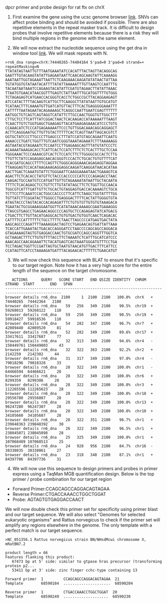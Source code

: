 dpcr primer and probe design for rat ftx on chrX

1. First examine the gene using the ucsc genome browser [link](http://www.genome.ucsc.edu/cgi-bin/hgTracks?db=rn6&lastVirtModeType=default&lastVirtModeExtraState=&virtModeType=default&virtMode=0&nonVirtPosition=&position=chrX%3A74440265%2D74484164&hgsid=1672136792_2YsCHI5ckRqJFZTAa4X5HCOVS7qA). SNVs can affect probe binding and should be avoided if possible. There are also repetitive elements in the repeat masker track. It is difficult to design probes that involve repetitive elements because there is a risk they will bind multiple regions in the genome with the same element.

2. We will now extract the nucleotide sequence using the get dna in window tool [link](https://genome.ucsc.edu/cgi-bin/hgc?hgsid=1660325472_CNTCILrj4QVpKK7xNX1QylmrrE1T&o=24647082&g=getDna&i=mixed&c=chr7&l=24647082&r=24668381&db=rn6&hgsid=1660325472_CNTCILrj4QVpKK7xNX1QylmrrE1T). We will mask repeats with N. 

```
>rn6_dna range=chrX:74440265-74484164 5'pad=0 3'pad=0 strand=+ repeatMasking=N
TTATATAGTAATTGTTTAATGAAATATCCACATTTACTAGTTACAGGCAG
GAATTTGTACAAGTATATTGAGAATAATTCAACAGCAAGTATTCAAAAGG
AAATAATTGGTAGAAATTAATTCTCAAGAAACAAGATATATAACTATTAA
TGTATGGTGTATAATACATTTTATATTAAAAATTTGTTAAGTCCAATTTG
TACAATAATAAATCCAGAAGTACATATTCGATGTAGAACTTATATTAAAC
TTAATGTGAACATAACGGTTTGAGTCTATTAATTTGCATGGTTTTGTGGG
TCTAGAGAGTCATGAACCACGGGTCACCTCTGGCCGCTTACAGGAAGAGT
ATCCATACTTTTACAAGTCATTGCTTCAAGGCTTATATAATTGTGCATGT
TCATAACTTTCAAAATGTTGATCATGTTACTTTCACTGAGGGGGAAATTT
CATTTTTAATAGAATACAGAAAAGCTCAGGCCAATTGAATCGAGTTTTTT
AATGGCTGTCAGTCAGTAGGTCATATTCTTGCCAACTGGGTGTTGGCTTT
CTTGCTCCTTCATTTATCGGACTAACTCACAAGACCATAAAAATTTAAGT
TCAACTTGTCTGGTGAGCTGAAGAGTTACATGAAGAGAAACATCCCTGTG
CCAAACATCTCCCATGAGAAAAATTCCCTGTTGGACAAACAGCAGGAGCT
ACTTCAGGGAATGCTTGTTGTACTTTTTCACTCAGTTAATTAGCACGTCT
GGTGCTATCCCTTGCCCTTGAGCCCTTTATCCATGTAGCAGAATTCAATG
AAAACCCTGATCTGGTTTGTCAATCGGGTAAATAGAAATCTTTAAAAAGG
AGTAATACGTAGAAATCTCCAATCCTTGAGAAGCAGTTTATGTATCCCTC
ACAAAATAAAGACACCTCATTCACTCCATCTTTCTCTCACTTTGCTCCAA
TGGGAAACTCCCAAAACGTCACTCTCCATCTTCTTGGGGCGCCACTCTTG
TTGTTCTATCCAGAGAGCAACACGGGTCCCACTCTGCACTGTGTTTTCAT
TCACGATGCAGCCTTTTCCAGTTCTGGGCAGGGAAACAGAGAGGTAGGAA
TTAAGGAGTCCACATAAGAAAGAGGAGGCAAGATCAAGGATAACACATAA
AACTTGACTCAAATGTATTCTGGGAATTCAAGGAAAATAACTGAAAGTCA
AGACTTCTCACACCTATGTTCTACCCACCCCCCATCCCCAGAGACCTAAC
CAAGACTGCCAATGTCCATGATTGTTGTAGAAAATATAATTGCTACAATA
TTTTCTCACAGAGCTCCTGTTCTTGTATATAGCTTCTCTGGTTGCCAACA
TGGCGTCATTTGATTGTTCTGCACTGTAGGAGTGACCACAAAAGTCTGCA
TCTTCCTTCAAATCCACTGGCCACCCCTTCATTCTAAGCTGGTATTTTGG
TGTTATCTTCGGATACTTGGGCCTGAGGGACTTTTCACTATTGGGGTGTA
ATAGTACCCTAGTACACCACAGAGATTTCTGTGTGTTGTGTGTAAAGACA
TGAATACTGCGGAAAGGAATGGTTCATATAAACAAAAGCGAATGAAAGGG
TTAGCGTGAGCCTGAGAACAGGCCCCAGTGCTCCAGAGAGTATCATGACG
CTGACTTCTTGTTACATGAGGCACTGTGTGACTGTGGTCAACTCAGACAC
CATTTTCCATTTTTTCTGCCTTTTCTAACTTAGCCCCATGAGTGACTATA
AAGCAGCCCAGATTTTAAAAGGACTAGTCCTGAGAACAGTGATTATTAAA
TCACCATTGAAATACTGACACCAGGGATCCTAACCCCAGCAGCCAGGACA
GTAGAAAAGTAGTGTGAGGACCAACTGTGCGATCCAGCCAGGTTTGGTCA
GCTAAGACTTTCTTGTGTTTTACCTTCTAAAATCTCATTTGCATCATCCC
AAACAGCCAACAGAAATTCTACATGAGTCAGTAAATGGGATGTTTCCTGA
TCCTAGACTGGTTCCGATTAGTGCTAATGTAACATGTTGACTTTCATTCC
CCATAGTTCATCCTAAAAGATGATTTACAGAACACTTTTTCTGAACATGT
```

3. We will now check this sequence with BLAT to ensure that it's specific to our target region. Note how it has a very high score for the entire length of the sequence on the target chromosome.

```
   ACTIONS      QUERY   SCORE START   END QSIZE IDENTITY  CHROM  STRAND  START       END   SPAN
-----------------------------------------------------------------------------------------------
browser details rn6_dna  2100     1  2100  2100   100.0%  chrX   +    74440265  74442364   2100
browser details rn6_dna    59   256   349  2100    90.5%  chr19  +    59268013  59268122    110
browser details rn6_dna    59   256   349  2100    90.5%  chr19  +    59918427  59918536    110
browser details rn6_dna    54   282   347  2100    96.7%  chr7   +    42089440  42089520     81
browser details rn6_dna    52   282   349  2100    89.6%  chr17  +    33417611  33417687     77
browser details rn6_dna    32   313   349  2100    94.6%  chr4   -   150449761 150449803     43
browser details rn6_dna    32   322   363  2100    92.2%  chr2   +     2142259   2142302     44
browser details rn6_dna    31   317   349  2100    97.0%  chr4   -    79018296  79018328     33
browser details rn6_dna    28   322   349  2100   100.0%  chr1   -    64466594  64466621     28
browser details rn6_dna    28   322   349  2100   100.0%  chr6   +     8299359   8299386     28
browser details rn6_dna    28   322   349  2100   100.0%  chr3   +   112265596 112265623     28
browser details rn6_dna    28   322   349  2100   100.0%  chr18  +    29556780  29556807     28
browser details rn6_dna    28   322   349  2100   100.0%  chr13  +    96247280  96247307     28
browser details rn6_dna    28   322   349  2100   100.0%  chr10  +    34105660  34105687     28
browser details rn6_dna    28   322   351  2100    96.7%  chr1   +   239848363 239848392     30
browser details rn6_dna    26   322   349  2100    96.5%  chr1   +   238045071 238045098     28
browser details rn6_dna    25   325   349  2100   100.0%  chr1   +   107068489 107068513     25
browser details rn6_dna    24   928   956  2100    84.7%  chr16  -    38338035  38338061     27
browser details rn6_dna    23   318   348  2100    87.1%  chr1   +    84397706  84397736     31
```

4. We will now use this sequence to design primers and probes in primer express using a TaqMan MGB quantification design. Below is the top primer / probe combination for our target region

- Forward Primer:CCAGCAGCCAGGACAGTAGAA 
- Reverse Primer:CTGACCAAACCTGGCTGGAT 
- Probe: AGTAGTGTGAGGACCAACT 

We will now double check this primer set for specificity using primer blast and our target sequence. We will also select "Genomes for selected eukaryotic organisms" and Rattus norvegicus to check if the primer set will amplify any regions elsewhere in the genome. The only template with a perfect match is our target sequence.

```
>NC_051356.1 Rattus norvegicus strain BN/NHsdMcwi chromosome X, mRatBN7.2

product length = 66
Features flanking this product:
   67473 bp at 5' side: similar to gtpase hras precursor (transforming protein p2...
   53411 bp at 3' side: zinc finger cchc-type containing 13

Forward primer  1         CCAGCAGCCAGGACAGTAGAA  21
Template        68590184  .....................  68590204

Reverse primer  1         CTGACCAAACCTGGCTGGAT  20
Template        68590249  ....................  68590230
```
